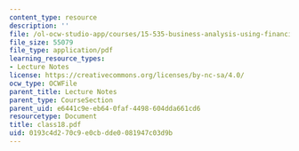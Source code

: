 ```yaml
---
content_type: resource
description: ''
file: /ol-ocw-studio-app/courses/15-535-business-analysis-using-financial-statements-spring-2003/0193c4d270c9e0cbdde0081947c03d9b_class18.pdf
file_size: 55079
file_type: application/pdf
learning_resource_types:
- Lecture Notes
license: https://creativecommons.org/licenses/by-nc-sa/4.0/
ocw_type: OCWFile
parent_title: Lecture Notes
parent_type: CourseSection
parent_uid: e6441c9e-eb64-0faf-4498-604dda661cd6
resourcetype: Document
title: class18.pdf
uid: 0193c4d2-70c9-e0cb-dde0-081947c03d9b
---
```

